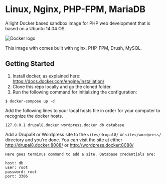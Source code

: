 Linux, Nginx, PHP-FPM, MariaDB
=================

A light Docker based sandbox image for PHP web development that is based on a Ubuntu 14.04 OS. 

![Docker logo](http://upload.wikimedia.org/wikipedia/commons/7/79/Docker_(container_engine)_logo.png "Docker logo")

This image with comes built with nginx, PHP-FPM, Drush, MySQL.

## Getting Started
1. Install docker, as explained here: https://docs.docker.com/engine/installation/
2. Clone this repo locally and go the cloned folder.
3. Run the following command for initializing the configuration: 

```
$ docker-compose up -d
```

Add the following lines to your local hosts file in order for your computer to recognize the docker hosts.

```
127.0.0.1 drupal8.docker wordpress.docker db database
```

Add a Drupal8 or Wordpress site to the `sites/drupal8/` or `sites/wordpress/` directory and you're done. You can visit the site at either http://drupal8.docker:8088/ or http://wordpress.docker:8088/

```
Here goes terminus command to add a site. Database credentials are:

host: db
user: root
password: root
port: 3306
```

